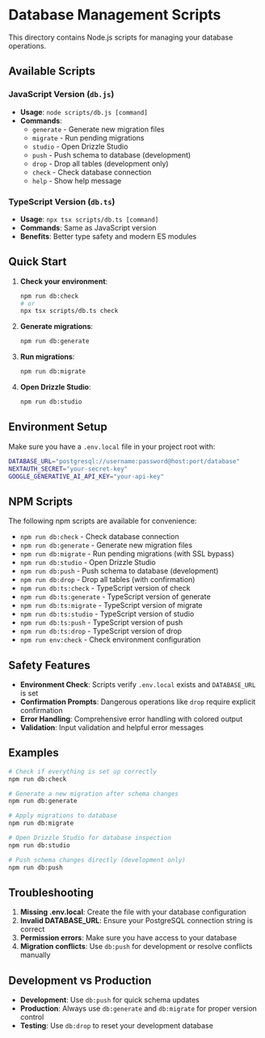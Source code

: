 # Database Management Scripts

This directory contains Node.js scripts for managing your database operations.

## Available Scripts

### JavaScript Version (`db.js`)
- **Usage**: `node scripts/db.js [command]`
- **Commands**:
  - `generate` - Generate new migration files
  - `migrate` - Run pending migrations
  - `studio` - Open Drizzle Studio
  - `push` - Push schema to database (development)
  - `drop` - Drop all tables (development only)
  - `check` - Check database connection
  - `help` - Show help message

### TypeScript Version (`db.ts`)
- **Usage**: `npx tsx scripts/db.ts [command]`
- **Commands**: Same as JavaScript version
- **Benefits**: Better type safety and modern ES modules

## Quick Start

1. **Check your environment**:
   ```bash
   npm run db:check
   # or
   npx tsx scripts/db.ts check
   ```

2. **Generate migrations**:
   ```bash
   npm run db:generate
   ```

3. **Run migrations**:
   ```bash
   npm run db:migrate
   ```

4. **Open Drizzle Studio**:
   ```bash
   npm run db:studio
   ```

## Environment Setup

Make sure you have a `.env.local` file in your project root with:

```bash
DATABASE_URL="postgresql://username:password@host:port/database"
NEXTAUTH_SECRET="your-secret-key"
GOOGLE_GENERATIVE_AI_API_KEY="your-api-key"
```

## NPM Scripts

The following npm scripts are available for convenience:

- `npm run db:check` - Check database connection
- `npm run db:generate` - Generate new migration files
- `npm run db:migrate` - Run pending migrations (with SSL bypass)
- `npm run db:studio` - Open Drizzle Studio
- `npm run db:push` - Push schema to database (development)
- `npm run db:drop` - Drop all tables (with confirmation)
- `npm run db:ts:check` - TypeScript version of check
- `npm run db:ts:generate` - TypeScript version of generate
- `npm run db:ts:migrate` - TypeScript version of migrate
- `npm run db:ts:studio` - TypeScript version of studio
- `npm run db:ts:push` - TypeScript version of push
- `npm run db:ts:drop` - TypeScript version of drop
- `npm run env:check` - Check environment configuration

## Safety Features

- **Environment Check**: Scripts verify `.env.local` exists and `DATABASE_URL` is set
- **Confirmation Prompts**: Dangerous operations like `drop` require explicit confirmation
- **Error Handling**: Comprehensive error handling with colored output
- **Validation**: Input validation and helpful error messages

## Examples

```bash
# Check if everything is set up correctly
npm run db:check

# Generate a new migration after schema changes
npm run db:generate

# Apply migrations to database
npm run db:migrate

# Open Drizzle Studio for database inspection
npm run db:studio

# Push schema changes directly (development only)
npm run db:push
```

## Troubleshooting

1. **Missing .env.local**: Create the file with your database configuration
2. **Invalid DATABASE_URL**: Ensure your PostgreSQL connection string is correct
3. **Permission errors**: Make sure you have access to your database
4. **Migration conflicts**: Use `db:push` for development or resolve conflicts manually

## Development vs Production

- **Development**: Use `db:push` for quick schema updates
- **Production**: Always use `db:generate` and `db:migrate` for proper version control
- **Testing**: Use `db:drop` to reset your development database
